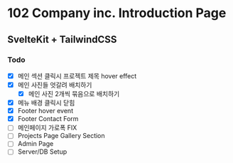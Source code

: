 # 102 Company inc. Introduction Page

## SvelteKit + TailwindCSS

### Todo

- [x] 메인 섹션 클릭시 프로젝트 제목 hover effect
- [x] 메인 사진들 엇갈려 배치하기
  - [x] 메인 사진 2개씩 묶음으로 배치하기
- [x] 메뉴 배경 클릭시 닫힘
- [x] Footer hover event
- [x] Footer Contact Form
- [ ] 메인페이지 가로폭 FIX
- [ ] Projects Page Gallery Section
- [ ] Admin Page
- [ ] Server/DB Setup
